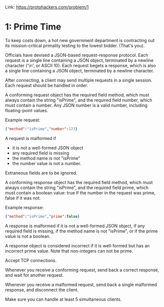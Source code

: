 Link: https://protohackers.com/problem/1

# 1: Prime Time

To keep costs down, a hot new government department is contracting out its mission-critical primality testing to the lowest bidder. (That's you).

Officials have devised a JSON-based request-response protocol. Each request is a single line containing a JSON object, terminated by a newline character ('\n', or ASCII 10).
Each request begets a response, which is also a single line containing a JSON object, terminated by a newline character.

After connecting, a client may send multiple requests in a single session. Each request should be handled in order.

A conforming request object has the required field method, which must always contain the string "isPrime", and the required field number, which must contain a number. Any JSON number is a valid number, including floating-point values.

Example request:

```json
{"method":"isPrime","number":123}
```

A request is malformed if
- it is not a well-formed JSON object
- any required field is missing
- the method name is not "isPrime"
- the number value is not a number.

Extraneous fields are to be ignored.

A conforming response object has the required field method, which must always contain the string "isPrime", and the required field prime, which must contain a boolean value: true if the number in the request was prime, false if it was not.

Example response:

```json
{"method":"isPrime","prime":false}
```

A response is malformed if it is not a well-formed JSON object, if any required field is missing, if the method name is not "isPrime", or if the prime value is not a boolean.

A response object is considered incorrect if it is well-formed but has an incorrect prime value. Note that non-integers can not be prime.

Accept TCP connections.

Whenever you receive a conforming request, send back a correct response, and wait for another request.

Whenever you receive a malformed request, send back a single malformed response, and disconnect the client.

Make sure you can handle at least 5 simultaneous clients.